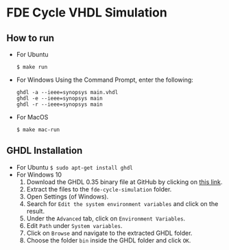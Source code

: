 # FDE Cycle VHDL Simulation

## How to run

* For Ubuntu
	```console
	$ make run
	```
* For Windows
	Using the Command Prompt, enter the following:
	```console
	ghdl -a --ieee=synopsys main.vhdl
	ghdl -e --ieee=synopsys main
	ghdl -r --ieee=synopsys main
	```
* For MacOS
	```console
	$ make mac-run
	```

## GHDL Installation

* For Ubuntu
	```$ sudo apt-get install ghdl```
* For Windows 10
	1. Download the GHDL 0.35 binary file at GitHub by clicking on [this link](https://github.com/ghdl/ghdl/releases/download/v0.35/ghdl-0.35-mcode-windows.zip).
	2. Extract the files to the `fde-cycle-simulation` folder.
	4. Open Settings (of Windows).
	5. Search for `Edit the system environment variables` and click on the result.
	6. Under the `Advanced` tab, click on `Environment Variables`.
	7. Edit `Path` under `System variables`.
	8. Click on `Browse` and navigate to the extracted GHDL folder.
	9. Choose the folder `bin` inside the GHDL folder and click `OK`.
